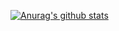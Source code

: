 [![Anurag's github stats](https://github-readme-stats.vercel.app/api?username=horrified)](https://github.com/anuraghazra/github-readme-stats)
